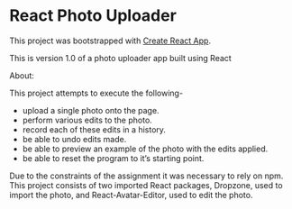 <h1> React Photo Uploader </h1>

This project was bootstrapped with [Create React App](https://github.com/facebookincubator/create-react-app).

This is version 1.0 of a photo uploader app built using React

About: 

This project attempts to execute the following-

- upload a single photo onto the page.
- perform various edits to the photo.
- record each of these edits in a history.
- be able to undo edits made.
- be able to preview an example of the photo with the edits applied.
- be able to reset the program to it’s starting point.

Due to the constraints of the assignment it was necessary to rely on npm. This project consists of two imported React packages, Dropzone, used to import the photo, and React-Avatar-Editor, used to edit the photo. 



